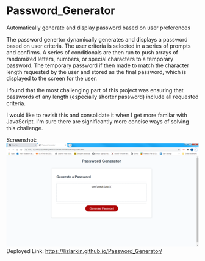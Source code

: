 # Password_Generator
Automatically generate and display password based on user preferences

The password genertor dynamically generates and displays a password based on user criteria.
The user criteria is selected in a series of prompts and confirms. A series of conditionals
are then run to push arrays of randomized letters, numbers, or special characters to a temporary 
password. The temporary password if then made to match the character length requested by the user
and stored as the final password, which is displayed to the screen for the user.

I found that the most challenging part of this project was ensuring that passwords of any length
(especially shorter password) include all requested criteria. 

I would like to revisit this and consolidate it when I get more familar with JavaScript. I'm sure
there are significantly more concise ways of solving this challenge. 

Screenshot: <img src="Password_Generator_Screenshot.png">
Deployed Link: https://lizlarkin.github.io/Password_Generator/ 
